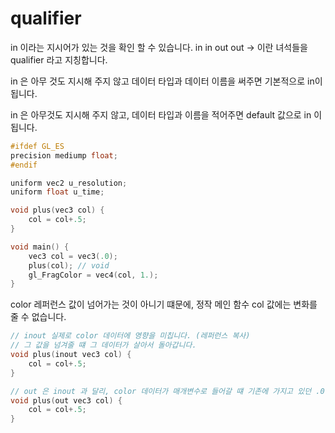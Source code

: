 # qualifier 

in 이라는 지시어가 있는 것을 확인 할 수 있습니다.
in
in out 
out 
-> 이란 녀석들을 qualifier 라고 지칭합니다.

in 은 아무 것도 지시해 주지 않고 데이터 타입과 데이터 이름을 써주면 기본적으로 in이 됩니다.

in 은 아무것도 지시해 주지 않고, 데이터 타입과 이름을 적어주면 default 값으로 in 이 됩니다.

``` c++
#ifdef GL_ES 
precision mediump float;
#endif 

uniform vec2 u_resolution;
uniform float u_time; 

void plus(vec3 col) {
    col = col+.5; 
}

void main() {
    vec3 col = vec3(.0);
    plus(col); // void 
    gl_FragColor = vec4(col, 1.);
}
```

color 레퍼런스 값이 넘어가는 것이 아니기 떄문에, 정작 메인 함수 col 값에는 변화를 줄 수 없습니다. 


``` c++
// inout 실제로 color 데이터에 영향을 미칩니다. (레퍼런스 복사) 
// 그 값을 넘겨줄 떄 그 데이터가 살아서 돌아갑니다. 
void plus(inout vec3 col) {
    col = col+.5; 
}

// out 은 inout 과 달리, color 데이터가 매개변수로 들어갈 떄 기존에 가지고 있던 .0 가 무시가 되고 새롭게 값이 들어가 집니다 -> 그냥 선언 해 놓고 다를 바가 없음.
void plus(out vec3 col) {
    col = col+.5;
}
```